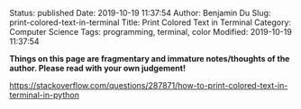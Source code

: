 Status: published
Date: 2019-10-19 11:37:54
Author: Benjamin Du
Slug: print-colored-text-in-terminal
Title: Print Colored Text in Terminal
Category: Computer Science
Tags: programming, terminal, color
Modified: 2019-10-19 11:37:54

**Things on this page are fragmentary and immature notes/thoughts of the author. Please read with your own judgement!**


https://stackoverflow.com/questions/287871/how-to-print-colored-text-in-terminal-in-python